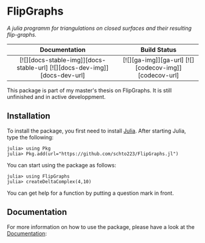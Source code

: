 # FlipGraphs
*A julia programm for triangulations on closed surfaces and their resulting flip-graphs.*

| **Documentation**                                                         | **Build Status**                                      |
|:-------------------------------------------------------------------------:|:-----------------------------------------------------:|
| [![][docs-stable-img]][docs-stable-url] [![][docs-dev-img]][docs-dev-url] | [![][ga-img]][ga-url] [![][codecov-img]][codecov-url] |

This package is part of my master's thesis on FlipGraphs. It is still unfinished and in active developpment.

## Installation

To install the package, you first need to install [Julia](https://julialang.org). 
After starting Julia, type the following:

```julia-repl
julia> using Pkg 
julia> Pkg.add(url="https://github.com/schto223/FlipGraphs.jl")
```

You can start using the package as follows:

```julia-repl
julia> using FlipGraphs
julia> createDeltaComplex(4,10)
```

You can get help for a function by putting a question mark in front.


## Documentation

For more information on how to use the package, please have a look at the [Documentation](TODO):
